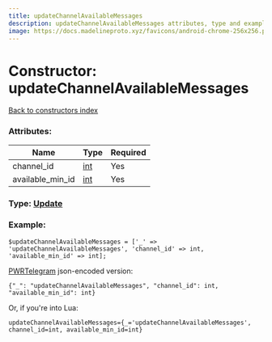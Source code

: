 ```yaml
---
title: updateChannelAvailableMessages
description: updateChannelAvailableMessages attributes, type and example
image: https://docs.madelineproto.xyz/favicons/android-chrome-256x256.png
---
```

# Constructor: updateChannelAvailableMessages  
[Back to constructors index](index.md)



### Attributes:

| Name     |    Type       | Required |
|----------|---------------|----------|
|channel\_id|[int](../types/int.md) | Yes|
|available\_min\_id|[int](../types/int.md) | Yes|



### Type: [Update](../types/Update.md)


### Example:

```
$updateChannelAvailableMessages = ['_' => 'updateChannelAvailableMessages', 'channel_id' => int, 'available_min_id' => int];
```  

[PWRTelegram](https://pwrtelegram.xyz) json-encoded version:

```
{"_": "updateChannelAvailableMessages", "channel_id": int, "available_min_id": int}
```


Or, if you're into Lua:  


```
updateChannelAvailableMessages={_='updateChannelAvailableMessages', channel_id=int, available_min_id=int}

```


